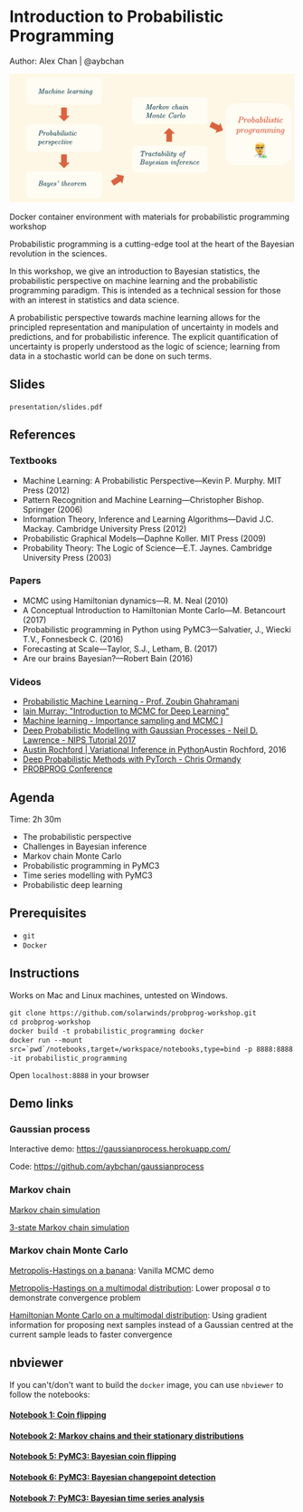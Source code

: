 
# Introduction to Probabilistic Programming
Author: Alex Chan | @aybchan

![agenda](front.png)

Docker container environment with materials for probabilistic programming workshop

Probabilistic programming is a cutting-edge tool at the heart of the Bayesian revolution in the sciences.

In this workshop, we give an introduction to Bayesian statistics, the probabilistic perspective on machine learning and the probabilistic programming paradigm. This is intended as a technical session for those with an interest in statistics and data science.

A probabilistic perspective towards machine learning allows for the principled representation and manipulation of uncertainty in models and predictions, and for probabilistic inference. The explicit quantification of uncertainty is properly understood as the logic of science; learning from data in a stochastic world can be done on such terms.

## Slides
`presentation/slides.pdf`

## References
### Textbooks

- Machine Learning: A Probabilistic Perspective—Kevin P. Murphy. MIT Press (2012)
- Pattern Recognition and Machine Learning—Christopher Bishop. Springer (2006)
- Information Theory, Inference and Learning Algorithms—David J.C. Mackay. Cambridge University Press (2012)
- Probabilistic Graphical Models—Daphne Koller. MIT Press (2009)
- Probability Theory: The Logic of Science—E.T. Jaynes. Cambridge University Press (2003)

### Papers
- MCMC using Hamiltonian dynamics—R. M. Neal (2010)
- A Conceptual Introduction to Hamiltonian Monte Carlo—M. Betancourt (2017)
- Probabilistic programming in Python using PyMC3—Salvatier, J., Wiecki​ T.V., Fonnesbeck C. (2016)
- Forecasting at Scale—Taylor, S.J., Letham, B. (2017)
- Are our brains Bayesian?—Robert Bain (2016)

### Videos
- [Probabilistic Machine Learning - Prof. Zoubin Ghahramani](https://www.youtube.com/watch?v=095Ee0rKC14)
- [Iain Murray: "Introduction to MCMC for Deep Learning"](https://www.youtube.com/watch?v=Em6mQQy4wYA)
- [Machine learning - Importance sampling and MCMC I](https://www.youtube.com/watch?v=TNZk8lo4e-Q)
- [Deep Probabilistic Modelling with Gaussian Processes - Neil D. Lawrence - NIPS Tutorial 2017](https://www.youtube.com/watch?v=NHTGY8VCinY)
- [Austin Rochford | Variational Inference in Python](https://www.youtube.com/watch?v=3KGZDC3-_iY)Austin Rochford, 2016
- [Deep Probabilistic Methods with PyTorch - Chris Ormandy](https://www.youtube.com/watch?v=HNKlytVD1Zg)
- [PROBPROG Conference](https://www.youtube.com/channel/UCTFDb7aQY1ewBYwJJrpKp6Q)

## Agenda

Time: 2h 30m
- The probabilistic perspective
- Challenges in Bayesian inference
- Markov chain Monte Carlo
- Probabilistic programming in PyMC3
- Time series modelling with PyMC3
- Probabilistic deep learning


## Prerequisites
- `git`
- `Docker`

## Instructions
Works on Mac and Linux machines, untested on Windows.

```
git clone https://github.com/solarwinds/probprog-workshop.git
cd probprog-workshop
docker build -t probabilistic_programming docker
docker run --mount src=`pwd`/notebooks,target=/workspace/notebooks,type=bind -p 8888:8888 -it probabilistic_programming
```
Open `localhost:8888` in your browser

## Demo links
### Gaussian process
Interactive demo: https://gaussianprocess.herokuapp.com/

Code: https://github.com/aybchan/gaussianprocess

### Markov chain
[Markov chain simulation](http://setosa.io/markov)

[3-state Markov chain simulation](http://setosa.io/markov/index.html#%7B%22tm%22%3A%5B%5B0.1%2C0.1%2C0.8%5D%2C%5B0.5%2C0.3%2C0.2%5D%2C%5B0.7%2C0.1%2C0.2%5D%5D%7D)

### Markov chain Monte Carlo
[Metropolis-Hastings on a banana](https://chi-feng.github.io/mcmc-demo/app.html?algorithm=RandomWalkMH&target=banana): Vanilla MCMC demo

[Metropolis-Hastings on a multimodal distribution](https://chi-feng.github.io/mcmc-demo/app.html?algorithm=RandomWalkMH&target=multimodal): Lower proposal σ to demonstrate convergence problem

[Hamiltonian Monte Carlo on a multimodal distribution](https://chi-feng.github.io/mcmc-demo/app.html?algorithm=HamiltonianMC&target=multimodal): Using gradient information for proposing next samples instead of a Gaussian centred at the current sample leads to faster convergence


## nbviewer
If you can't/don't want to build the `docker` image, you can use `nbviewer` to follow the notebooks:

#### [Notebook 1: Coin flipping](https://nbviewer.jupyter.org/github/solarwinds/probprog-workshop/blob/master/notebooks/solutions/S1_bayesian_coin_flip.ipynb)

#### [Notebook 2: Markov chains and their stationary distributions](https://nbviewer.jupyter.org/github/solarwinds/probprog-workshop/blob/master/notebooks/solutions/S2_markov_chains.ipynb)

#### [Notebook 5: PyMC3: Bayesian coin flipping](https://nbviewer.jupyter.org/github/solarwinds/probprog-workshop/blob/master/notebooks/solutions/S5_pymc3_coin_flip.ipynb)

#### [Notebook 6: PyMC3: Bayesian changepoint detection](https://nbviewer.jupyter.org/github/solarwinds/probprog-workshop/blob/master/notebooks/solutions/S6_pymc3_changepoint.ipynb)

#### [Notebook 7: PyMC3: Bayesian time series analysis](https://nbviewer.jupyter.org/github/solarwinds/probprog-workshop/blob/master/notebooks/solutions/S7_pymc3_time_series.ipynb)


